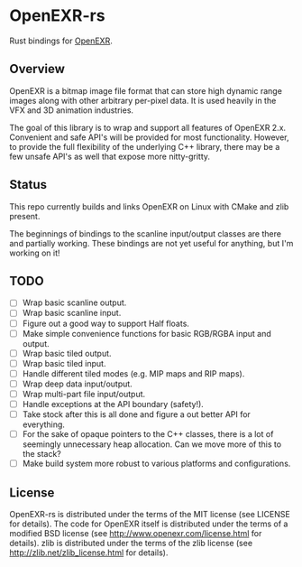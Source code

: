 # OpenEXR-rs

Rust bindings for [OpenEXR](http://www.openexr.com).

## Overview

OpenEXR is a bitmap image file format that can store high dynamic range images
along with other arbitrary per-pixel data.  It is used heavily in the VFX and
3D animation industries.

The goal of this library is to wrap and support all features of OpenEXR 2.x.
Convenient and safe API's will be provided for most functionality.  However,
to provide the full flexibility of the underlying C++ library, there may be
a few unsafe API's as well that expose more nitty-gritty.

## Status

This repo currently builds and links OpenEXR on Linux with CMake and zlib
present.

The beginnings of bindings to the scanline input/output classes are there
and partially working.  These bindings are not yet useful for anything,
but I'm working on it!

## TODO

- [ ] Wrap basic scanline output.
- [ ] Wrap basic scanline input.
- [ ] Figure out a good way to support Half floats.
- [ ] Make simple convenience functions for basic RGB/RGBA input and output.
- [ ] Wrap basic tiled output.
- [ ] Wrap basic tiled input.
- [ ] Handle different tiled modes (e.g. MIP maps and RIP maps).
- [ ] Wrap deep data input/output.
- [ ] Wrap multi-part file input/output.
- [ ] Handle exceptions at the API boundary (safety!).
- [ ] Take stock after this is all done and figure a out better API for
      everything.
- [ ] For the sake of opaque pointers to the C++ classes, there is a lot of
      seemingly unnecessary heap allocation.  Can we move more of this to the
      stack?
- [ ] Make build system more robust to various platforms and configurations.

## License

OpenEXR-rs is distributed under the terms of the MIT license (see LICENSE for
details).  The code for OpenEXR itself is distributed under the terms of a
modified BSD license (see http://www.openexr.com/license.html for details).
zlib is distributed under the terms of the zlib license (see
http://zlib.net/zlib_license.html for details).
